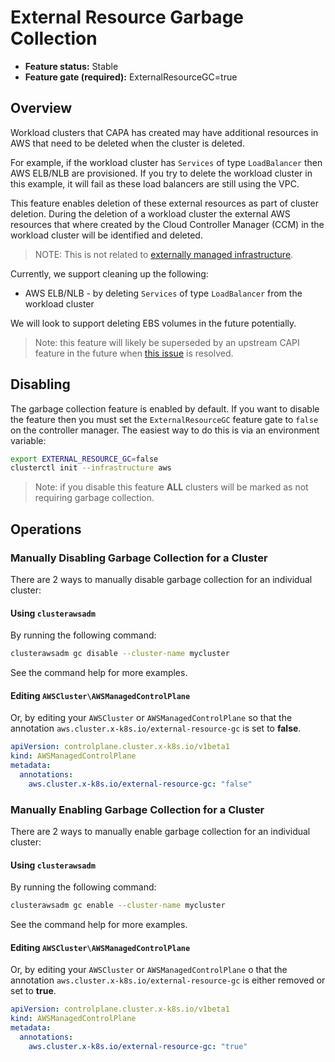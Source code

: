 # External Resource Garbage Collection

- **Feature status:** Stable
- **Feature gate (required):** ExternalResourceGC=true

## Overview

Workload clusters that CAPA has created may have additional resources in AWS that need to be deleted when the cluster is deleted.

For example, if the workload cluster has `Services` of type `LoadBalancer` then AWS ELB/NLB are provisioned. If you try to delete the workload cluster in this example, it will fail as these load balancers are still using the VPC.

This feature enables deletion of these external resources as part of cluster deletion. During the deletion of a workload cluster the external AWS resources that where created by the Cloud Controller Manager (CCM) in the workload cluster will be identified and deleted.

> NOTE: This is not related to [externally managed infrastructure](https://cluster-api-aws.sigs.k8s.io/topics/bring-your-own-aws-infrastructure.html).

Currently, we support cleaning up the following:

- AWS ELB/NLB - by deleting `Services` of type `LoadBalancer` from the workload cluster

We will look to support deleting EBS volumes in the future potentially.

> Note: this feature will likely be superseded by an upstream CAPI feature in the future when [this issue](https://github.com/kubernetes-sigs/cluster-api/issues/3075) is resolved.

## Disabling

The garbage collection feature is enabled by default. If you want to disable the feature then you must set the `ExternalResourceGC` feature gate to `false` on the controller manager. The easiest way to do this is via an environment variable:

```bash
export EXTERNAL_RESOURCE_GC=false
clusterctl init --infrastructure aws
```

> Note: if you disable this feature **ALL** clusters will be marked as not requiring garbage collection.

## Operations

### Manually Disabling Garbage Collection for a Cluster

There are 2 ways to manually disable garbage collection for an individual cluster:

#### Using `clusterawsadm`

By running the following command:

```bash
clusterawsadm gc disable --cluster-name mycluster
```

See the command help for more examples.

#### Editing `AWSCluster\AWSManagedControlPlane`

Or, by editing your `AWSCluster` or `AWSManagedControlPlane` so that the annotation `aws.cluster.x-k8s.io/external-resource-gc` is set to **false**.

```yaml
apiVersion: controlplane.cluster.x-k8s.io/v1beta1
kind: AWSManagedControlPlane
metadata:
  annotations:
    aws.cluster.x-k8s.io/external-resource-gc: "false"
```

### Manually Enabling Garbage Collection for a Cluster

There are 2 ways to manually enable garbage collection for an individual cluster:

#### Using `clusterawsadm`

By running the following command:

```bash
clusterawsadm gc enable --cluster-name mycluster
```

See the command help for more examples.

#### Editing `AWSCluster\AWSManagedControlPlane`

Or, by editing your `AWSCluster` or `AWSManagedControlPlane` o that the annotation `aws.cluster.x-k8s.io/external-resource-gc` is either removed or set to **true**.

```yaml
apiVersion: controlplane.cluster.x-k8s.io/v1beta1
kind: AWSManagedControlPlane
metadata:
  annotations:
    aws.cluster.x-k8s.io/external-resource-gc: "true"
```
